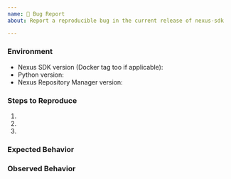 ```yaml
---
name: 🐛 Bug Report
about: Report a reproducible bug in the current release of nexus-sdk

---
```


<!--
    NOTE: IF YOUR ISSUE DOES NOT FOLLOW THIS TEMPLATE, IT WILL BE CLOSED.

    This form is only for reporting reproducible bugs. If you need assistance
    with nexus-sdk installation, or if you have a general question, please start a
    discussion instead: https://github.com/beholdenkey/nexus-sdk/discussions

    Please describe the environment in which you are running nexus-sdk. Be sure
    that you are running an unmodified instance of the latest stable release
    before submitting a bug report, and that any plugins have been disabled.
-->
### Environment

* Nexus SDK version (Docker tag too if applicable):
* Python version:
* Nexus Repository Manager version:

### Steps to Reproduce

1.
2.
3.

<!-- What did you expect to happen? -->
### Expected Behavior

<!-- What happened instead? -->
### Observed Behavior
